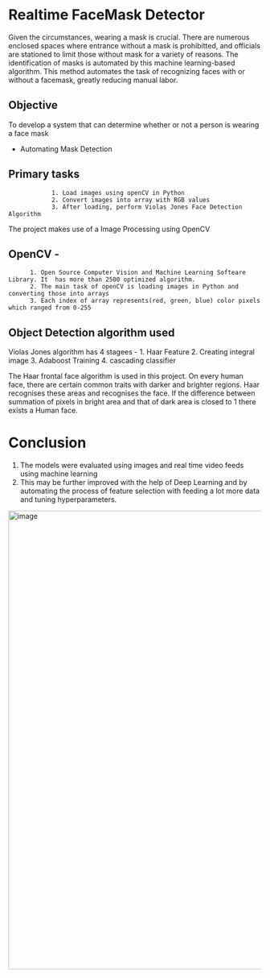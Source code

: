 # Realtime FaceMask Detector

Given the circumstances, wearing a mask is crucial. There are numerous enclosed spaces where entrance without a mask is prohibitted, and officials are stationed to limit those without mask for a variety of reasons. The identification of masks is automated by this machine learning-based algorithm. This method automates the task of recognizing faces with or without a facemask, greatly reducing manual labor.

## Objective 
To develop a system that can determine whether or not a person is wearing a face mask
- Automating Mask Detection

## Primary tasks 
                1. Load images using openCV in Python
                2. Convert images into array with RGB values
                3. After loading, perform Violas Jones Face Detection Algorithm


The project makes use of a Image Processing using OpenCV
## OpenCV - 
          1. Open Source Computer Vision and Machine Learning Softeare Library. It  has more than 2500 optimized algorithm.  
          2. The main task of openCV is loading images in Python and converting those into arrays
          3. Each index of array represents(red, green, blue) color pixels which ranged from 0-255
          
## Object Detection algorithm used             
Violas Jones algorithm has 4 stagees - 1. Haar Feature
                                       2. Creating integral image
                                       3. Adaboost Training
                                       4. cascading classifier 
 
The Haar frontal face algorithm is used in this project. On every human face, there are certain common traits with darker and brighter regions.
Haar recognises these areas and recognises the face. If the difference between summation of pixels in bright area and that of dark area is closed to 1 there exists a Human face.


# Conclusion
1. The models were evaluated using images and real time video feeds using machine learning
2. This may be further improved with the help of Deep Learning and by automating the process of feature selection with feeding a lot more data and tuning hyperparameters.

<img width="911" alt="image" src="https://user-images.githubusercontent.com/71434443/176613542-06128ab4-2405-4f2e-bbdb-7b28864cff04.png">
